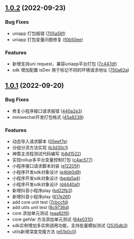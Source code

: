 ## [1.0.2](http://192.168.110.101:8081/bigdata/frontend/ab-test-sdk/compare/v1.0.1...v1.0.2) (2022-09-23)


### Bug Fixes

* uniapp 打包报错 ([705a56f](http://192.168.110.101:8081/bigdata/frontend/ab-test-sdk/commits/705a56f69faccbec8ca47d68824cec0643244a56))
* uniapp 打包变量问题修复 ([f0b50ee](http://192.168.110.101:8081/bigdata/frontend/ab-test-sdk/commits/f0b50eeaa5b7f942d3d82e0b83bfb51596dc88e8))


### Features

* 新增支持uni request，兼容uniapp平台打包 ([7c447df](http://192.168.110.101:8081/bigdata/frontend/ab-test-sdk/commits/7c447df370dbd4fad3b3012f58a3ca5d1e6b38a9))
* sdk 增加配置 isDev 用于标记不同的环境请求地址 ([750a62a](http://192.168.110.101:8081/bigdata/frontend/ab-test-sdk/commits/750a62a254d82db11021dd5d36f5b044fd6ccf32))



## [1.0.1](http://192.168.110.101:8081/bigdata/frontend/ab-test-sdk/compare/d4440a10e29da5296bebf72e8f9e28729cd06f90...v1.0.1) (2022-09-20)


### Bug Fixes

* 修复小程序接口请求报错 ([440a2e3](http://192.168.110.101:8081/bigdata/frontend/ab-test-sdk/commits/440a2e3d4fb88ab56164d1dc26e2e545f60e9de7))
* miniwechat开发打包格式 ([45a8239](http://192.168.110.101:8081/bigdata/frontend/ab-test-sdk/commits/45a82395477b5b5e97a189db112b9ccc4e6bc1bf))


### Features

* 动态导入请求脚本 ([05eef7e](http://192.168.110.101:8081/bigdata/frontend/ab-test-sdk/commits/05eef7e2fdf4a68a4ee6dd25ac12851cf8e78490))
* 分组分流方法实现 ([b3d30c1](http://192.168.110.101:8081/bigdata/frontend/ab-test-sdk/commits/b3d30c18145509ff44384c6e4650c770b8a00055))
* 神策主流程测试代码编写 ([b8d1522](http://192.168.110.101:8081/bigdata/frontend/ab-test-sdk/commits/b8d1522ac83f1c502ac497ad2f3868233e17b21b))
* 实现rollup多平台变量控制打包 ([c4ac577](http://192.168.110.101:8081/bigdata/frontend/ab-test-sdk/commits/c4ac5774f550086636d6bd81934d3f4036a85ba8))
* 小程序接口请求脚本封装 ([e12205f](http://192.168.110.101:8081/bigdata/frontend/ab-test-sdk/commits/e12205f571f9cc5140f092330f6606f2cfe94865))
* 小程序开发sdk对象设计 ([e4bb0d9](http://192.168.110.101:8081/bigdata/frontend/ab-test-sdk/commits/e4bb0d93c7d82a2f4ec89229046de2bb17b0bacb))
* 小程序开发sdk对象设计 ([beda5a4](http://192.168.110.101:8081/bigdata/frontend/ab-test-sdk/commits/beda5a4a5b092a56e13ad0f55e10465052775205))
* 小程序开发sdk对象设计 ([d4440a1](http://192.168.110.101:8081/bigdata/frontend/ab-test-sdk/commits/d4440a10e29da5296bebf72e8f9e28729cd06f90))
* 新增抖音小程序play ([bd22fb3](http://192.168.110.101:8081/bigdata/frontend/ab-test-sdk/commits/bd22fb326dbe042d3839612f8280836ce1dcb9a2))
* 新增抖音小程序play ([617e26f](http://192.168.110.101:8081/bigdata/frontend/ab-test-sdk/commits/617e26f779f57161e13808006675334e18ae8ecf))
* add core unit test ([7cbccfd](http://192.168.110.101:8081/bigdata/frontend/ab-test-sdk/commits/7cbccfd5a2cd544ebc54ee49bc9aebc43e56829f))
* add utils unit test ([8c9736d](http://192.168.110.101:8081/bigdata/frontend/ab-test-sdk/commits/8c9736daf29715a48700e98d01aafb726796979d))
* core 添加单元测试 ([eaa82f6](http://192.168.110.101:8081/bigdata/frontend/ab-test-sdk/commits/eaa82f618296b68a52005496d3a19d9ff829ead8))
* core getVar 方法添加单元测试 ([84e0310](http://192.168.110.101:8081/bigdata/frontend/ab-test-sdk/commits/84e0310cae267e3c1e82f7ef9e61f85060ec345d))
* sdk实例增加多实例调用功能，支持批量模拟测试 ([2535db3](http://192.168.110.101:8081/bigdata/frontend/ab-test-sdk/commits/2535db3feb8ded33b3ce0c3e7b9006455dd52947))
* utils新增深度克隆方法 ([e51b0c0](http://192.168.110.101:8081/bigdata/frontend/ab-test-sdk/commits/e51b0c00904e5e5a8fdd389b854f3cd81033cd4d))



